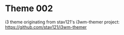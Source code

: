 # Theme 002

i3 theme originating from stav121's i3wm-themer project: https://github.com/stav121/i3wm-themer
